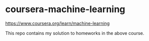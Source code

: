 # coursera-machine-learning
https://www.coursera.org/learn/machine-learning

This repo contains my solution to homeworks in the above course.
